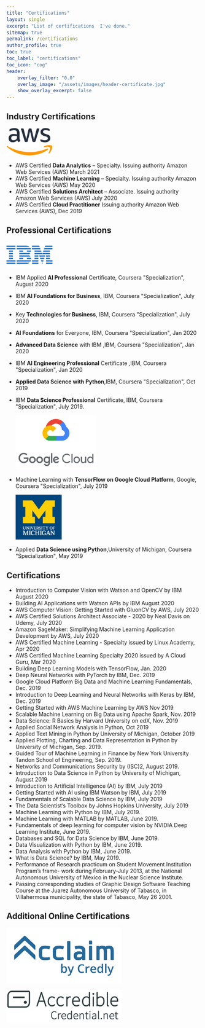 ```yaml
---
title: "Certifications"
layout: single
excerpt: "List of certifications  I've done."
sitemap: true
permalink: /certifications
author_profile: true
toc: true
toc_label: "certifications"
toc_icon: "cog"
header:
    overlay_filter: "0.0"
    overlay_image: "/assets/images/header-certificate.jpg"
    show_overlay_excerpt: false
---
```

## Industry Certifications
<p><a href="https://www.youracclaim.com/users/ruslan-idelfonso-magana-vsevolodovna/badges" title="Redirect Acclaim">  
<img src="../assets/images/awslogo.png" width="120" alt="homepage" /></a></p>


- AWS Certified **Data Analytics** – Specialty. Issuing authority Amazon Web Services (AWS) March 2021
- AWS Certified **Machine Learning** – Specialty.  Issuing authority Amazon Web Services (AWS) May 2020
- AWS Certified **Solutions Architect** – Associate.  Issuing authority Amazon Web Services (AWS)  July 2020
- AWS Certified **Cloud Practitioner** Issuing authority Amazon Web Services (AWS), Dec 2019
## Professional Certifications
<p><a href="https://www.youracclaim.com/users/ruslan-idelfonso-magana-vsevolodovna/badges" title="Redirect Acclaim">  
<img src="../assets/images/IBM-logo.jpg" width="120" alt="homepage" /></a></p>


- IBM Applied **AI Professional** Certificate, Coursera "Specialization", August 2020

- IBM **AI Foundations for Business**, IBM, Coursera "Specialization", July 2020

- Key **Technologies for Business**, IBM, Coursera "Specialization", July 2020

- **AI Foundations** for Everyone, IBM, Coursera "Specialization", Jan 2020

- **Advanced Data Science** with IBM ,IBM, Coursera "Specialization", Jan 2020

- IBM **AI Engineering Professional** Certificate ,IBM, Coursera "Specialization", Jan 2020

- **Applied Data Science with Python**,IBM, Coursera "Specialization", Oct 2019

- IBM **Data Science Professional** Certificate, IBM, Coursera "Specialization", July 2019.

  <p float="left"> 
      <img src="../assets/images/googlecloud.png" width="210" /> 
          </p>

- Machine Learning with **TensorFlow on Google Cloud Platform**, Google, Coursera "Specialization", July 2019

  <p float="left"> 
      <img src="../assets/images/michigan.jpg" width="120" /> 
          </p>

- Applied **Data Science using Python**,University of Michigan, Coursera "Specialization", May 2019
## Certifications
- Introduction to Computer Vision with Watson and OpenCV by IBM
August 2020
- Building AI Applications with Watson APIs by IBM
August 2020
-  AWS Computer Vision: Getting Started with GluonCV by AWS, July 2020
-  AWS Certified Solutions Architect Associate - 2020 by Neal Davis on Udemy, July 2020
- Amazon SageMaker: Simplifying Machine Learning Application Development by AWS, July 2020
- AWS Certified Machine Learning - Specialty issued by Linux Academy, Apr 2020
-  AWS Certified Machine Learning Specialty 2020 issued by A Cloud Guru, Mar 2020
-  Building Deep Learning Models with TensorFlow, Jan. 2020
- Deep Neural Networks with PyTorch by IBM, Dec. 2019
- Google Cloud Platform Big Data and Machine Learning Fundamentals, Dec. 2019
-  Introduction to Deep Learning and Neural Networks with Keras by IBM, Dec. 2019
- Getting Started with AWS Machine Learning by AWS Nov 2019
- Scalable Machine Learning on Big Data using Apache Spark, Nov. 2019
- Data Science: R Basics by Harvard University on edX, Nov. 2019
- Applied Social Network Analysis in Python, Oct 2019
- Applied Text Mining in Python by University of Michigan, October 2019
- Applied Plotting, Charting and Data Representation in Python by University of Michigan, Sep. 2019.
- Guided Tour of Machine Learning in Finance by New York University Tandon School of Engineering, Sep. 2019.
- Networks and Communications Security by (ISC)2, August 2019.
- Introduction to Data Science in Python by University of Michigan, August 2019
- Introduction to Artificial Intelligence (AI) by IBM, July 2019
- Getting Started with AI using IBM Watson by IBM, July 2019
- Fundamentals of Scalable Data Science by IBM, July 2019
- The Data Scientist’s Toolbox by Johns Hopkins University, July 2019
- Machine Learning with Python by IBM, July 2019.
- Machine Learning with MATLAB by MATLAB, June 2019.
- Fundamentals of deep learning for computer vision by NVIDIA Deep Learning Institute, June 2019.
- Databases and SQL for Data Science by IBM, June 2019.
- Data Visualization with Python by IBM, June 2019.
- Data Analysis with Python by IBM, June 2019.
- What is Data Science? by IBM, May 2019.
- Performance of Research practicum on Student Movement Institution Program’s frame- work during February-July 2013, at the National Autonomous University of Mexico in the Nuclear Science Institute.
- Passing corresponding studies of Graphic Design Software Teaching Course at the Juarez Autonomous University of Tabasco, in Villahermosa municipality, the state of Tabasco, May 26 2001.

## Additional Online Certifications

<p><a href="https://www.youracclaim.com/users/ruslan-idelfonso-magana-vsevolodovna/badges" title="Redirect Acclaim">  
<img src="../assets/images/acclaim.png" width="300" alt="homepage" /></a></p>
<p><a href="https://www.credential.net/profile/ruslanidelfonsomaganavsevodovna/wallet" title="Redirect Credentials">   
<img src="../assets/images/accredible.svg" width="300" alt="homepage" />  
</a></p>




<script async defer src="https://buttons.github.io/buttons.js"></script>
